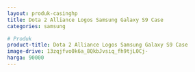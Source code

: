```yaml
---
layout: produk-casinghp
title: Dota 2 Alliance Logos Samsung Galaxy S9 Case
categories: samsung

# Produk
product-title: Dota 2 Alliance Logos Samsung Galaxy S9 Case
image-drive: 13zqjfvo0k6a_8QkbJvsiq_fh9tjL0Cj-
harga: 90000
---
```

